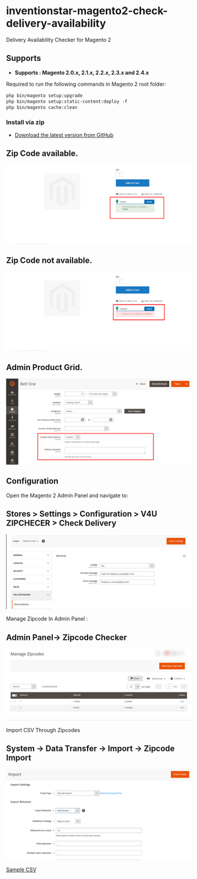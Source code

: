 # inventionstar-magento2-check-delivery-availability
Delivery Availability Checker for Magento 2

## Supports

- <b>Supports : Magento 2.0.x, 2.1.x, 2.2.x, 2.3.x and 2.4.x</b>

Required to run the following commands in Magento 2 root folder:

```
php bin/magento setup:upgrade
php bin/magento setup:static-content:deploy -f
php bin/magento cache:clean
```

### Install via zip

* [Download the latest version from GitHub](https://github.com/vrajeshkpatel/v4u-magento2-check-delivery-availability/archive/master.zip)

## Zip Code available.

<img src="docs/Available.png"/>

## Zip Code not available.

<img src="docs/NotAvailable.png"/>

## Admin Product Grid.

<img src="docs/AdminProductGrid.png"/>

## Configuration

Open the Magento 2 Admin Panel and navigate to:
 
 ## Stores > Settings > Configuration > V4U ZIPCHECER > Check Delivery

<img src="docs/ConfigurationSettings StoresMagentoAdmin.png"/>

Manage Zipcode In Admin Panel : 

## Admin Panel-> Zipcode Checker

<img src="docs/Manage-Zipcodes-Magento-Admin.png"/>

Import CSV Through Zipcodes

## System -> Data Transfer -> Import -> Zipcode Import

<img src="docs/Import-Import-Export-Data-Transfer-System-Magento-Admin.png"/>

<a href="docs/ZipCode - ZipCode.csv">Sample CSV</a> 
